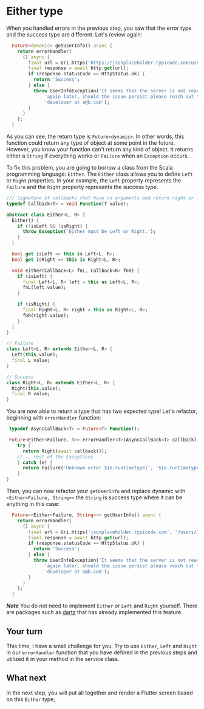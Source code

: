 # Either type

When you handled errors in the previous step, you saw that the error type and the success type are different. Let's review again:

```dart
  Future<dynamic> getUserInfo() async {
    return errorHandler(
      () async {
        final url = Uri.https('https://jsonplaceholder.typicode.com/users/1');
        final response = await http.get(url);
        if (response.statusCode == HttpStatus.ok) {
          return 'Success';
        } else {
          throw UserInfoException('It seems that the server is not reachable at the moment, try '
              'again later, should the issue persist please reach out to the '
              'developer at a@b.com');
        }
      }
    );
  }
```

As you can see, the return type is `Future<dynamic>`. In other words, this function could return any type of object at some point in the future. However, you know your function can't return any kind of object. It returns either a `String` if everything works or `Failure` when an `Exception` occurs.

To fix this problem, you are going to borrow a class from the Scala programming language: `Either`. The `Either` class allows you to define `Left` or `Right` properties. In your example, the `Left` property represents the `Failure` and the `Right` property represents the success type.

```dart
/// Signature of callbacks that have no arguments and return right or left value.
typedef Callback<T> = void Function(T value);

abstract class Either<L, R> {
  Either() {
    if (!isLeft && !isRight) {
      throw Exception('Either must be Left or Right.');
    }
  }

  bool get isLeft => this is Left<L, R>;
  bool get isRight => this is Right<L, R>;

  void either(Callback<L> fnL, Callback<R> fnR) {
    if (isLeft) {
      final Left<L, R> left = this as Left<L, R>;
      fnL(left.value);
    }

    if (isRight) {
      final Right<L, R> right = this as Right<L, R>;
      fnR(right.value);
    }
  }
}

// Failure
class Left<L, R> extends Either<L, R> {
  Left(this.value);
  final L value;
}

// Success
class Right<L, R> extends Either<L, R> {
  Right(this.value);
  final R value;
}
```

You are now able to return a type that has two expected type! Let's refactor, beginning with `errorHandler` function:

```dart
 typedef AsyncCallBack<T> = Future<T> Function();

 Future<Either<Failure, T>> errorHandler<T>(AsyncCallBack<T> callback) async {
    try {
      return Right(await callback());
    //... rest of the Exceptions
    } catch (e) {
      return Failure('Unknown error ${e.runtimeType}', '${e.runtimeType}');
    }
}
```

Then, you can now refactor your `getUserInfo` and replace dynamic with `<Either<Failure, String>>` the `String` is success type where it can be anything in this case:

```dart
  Future<<Either<Failure, String>>> getUserInfo() async {
    return errorHandler(
      () async {
        final url = Uri.https('jsonplaceholder.typicode.com', '/users/1');
        final response = await http.get(url);
        if (response.statusCode == HttpStatus.ok) {
          return 'Success';
        } else {
          throw UserInfoException('It seems that the server is not reachable at the moment, try '
              'again later, should the issue persist please reach out to the '
              'developer at a@b.com');
        }
      }
    );
  }
```

**_Note_**
You do not need to implement `Either` or `Left` and `Right` yourself. There are packages such as [dartz](https://pub.dev/packages/dartz) that has already implemented this feature.

## Your turn

This time, I have a small challenge for you. Try to use `Either`, `Left` and `Right` in our `errorHandler` function that you have defined in the previous steps and utilized it in your method in the service class.

## What next

In the next step, you will put all together and render a Flutter screen based on this `Either` type;
